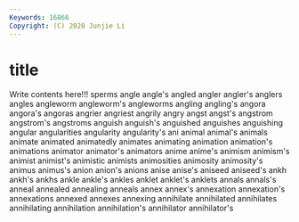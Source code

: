 ```yaml
---
Keywords: 16866
Copyright: (C) 2020 Junjie Li
---
```


# title

Write contents here!!!
sperms 
angle 
angle's 
angled 
angler 
angler's
anglers 
angles 
angleworm 
angleworm's 
angleworms 
angling 
angling's 
angora 
angora's 
angoras
angrier 
angriest 
angrily 
angry 
angst 
angst's 
angstrom 
angstrom's 
angstroms 
anguish
anguish's 
anguished 
anguishes 
anguishing 
angular 
angularities 
angularity 
angularity's 
ani 
animal
animal's 
animals 
animate 
animated 
animatedly 
animates 
animating 
animation 
animation's 
animations
animator 
animator's 
animators 
anime 
anime's 
animism 
animism's 
animist 
animist's 
animistic
animists 
animosities 
animosity 
animosity's 
animus 
animus's 
anion 
anion's 
anions 
anise
anise's 
aniseed 
aniseed's 
ankh 
ankh's 
ankhs 
ankle 
ankle's 
ankles 
anklet
anklet's 
anklets 
annals 
annals's 
anneal 
annealed 
annealing 
anneals 
annex 
annex's
annexation 
annexation's 
annexations 
annexed 
annexes 
annexing 
annihilate 
annihilated 
annihilates 
annihilating
annihilation 
annihilation's 
annihilator 
annihilator's 

